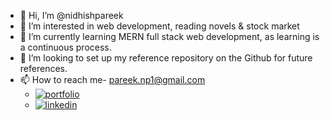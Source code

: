 - 👋 Hi, I’m @nidhishpareek
- 👀 I’m interested in web development, reading novels & stock market
- 🌱 I’m currently learning MERN full stack web development, as learning is a continuous process.
- 💞️ I’m looking to set up my reference repository on the Github for future references.
- 📫 How to reach me- pareek.np1@gmail.com
  - [![portfolio](https://img.shields.io/badge/Gmail-red?style=for-the-badge&logo=gmail&logoColor=white)](mailto:pareek.np1@gmail.com)
  - [![linkedin](https://img.shields.io/badge/linkedin-0A66C2?style=for-the-badge&logo=linkedin&logoColor=white)](https://www.linkedin.com/in/nidhishpareek)
<!---
nidhishpareek/nidhishpareek is a ✨ special ✨ repository because its `README.md` (this file) appears on your GitHub profile.
You can click the Preview link to take a look at your changes.
--->
